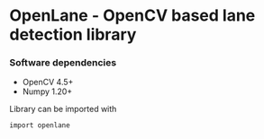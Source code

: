 # OpenLane - OpenCV based lane detection library

### Software dependencies
- OpenCV 4.5+
- Numpy 1.20+


Library can be imported with
```
import openlane
```
